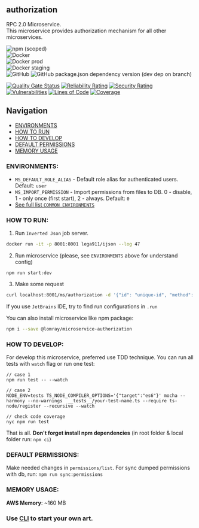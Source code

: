 authorization
-------------------

RPC 2.0 Microservice.  
This microservice provides authorization mechanism for all other microservices.

![npm (scoped)](https://img.shields.io/npm/v/@lomray/microservice-authorization)  
![Docker](https://img.shields.io/npm/v/@lomray/microservice-authorization?label=docker)  
![Docker prod](https://img.shields.io/badge/Docker%20prod-%3Alatest-blue)  
![Docker staging](https://img.shields.io/badge/Docker%20staging-%3Alatest--staging-orange)  
![GitHub](https://img.shields.io/github/license/Lomray-Software/microservices)
![GitHub package.json dependency version (dev dep on branch)](https://img.shields.io/github/package-json/dependency-version/Lomray-Software/microservices/dev/typescript/staging)

[![Quality Gate Status](https://sonarcloud.io/api/project_badges/measure?project=microservice-authorization&metric=alert_status)](https://sonarcloud.io/summary/new_code?id=microservice-authorization)
[![Reliability Rating](https://sonarcloud.io/api/project_badges/measure?project=microservice-authorization&metric=reliability_rating)](https://sonarcloud.io/summary/new_code?id=microservice-authorization)
[![Security Rating](https://sonarcloud.io/api/project_badges/measure?project=microservice-authorization&metric=security_rating)](https://sonarcloud.io/summary/new_code?id=microservice-authorization)
[![Vulnerabilities](https://sonarcloud.io/api/project_badges/measure?project=microservice-authorization&metric=vulnerabilities)](https://sonarcloud.io/summary/new_code?id=microservice-authorization)
[![Lines of Code](https://sonarcloud.io/api/project_badges/measure?project=microservice-authorization&metric=ncloc)](https://sonarcloud.io/summary/new_code?id=microservice-authorization)
[![Coverage](https://sonarcloud.io/api/project_badges/measure?project=microservice-authorization&metric=coverage)](https://sonarcloud.io/summary/new_code?id=microservice-authorization)

## Navigation
- [ENVIRONMENTS](#environments)
- [HOW TO RUN](#how-to-run)
- [HOW TO DEVELOP](#how-to-develop)
- [DEFAULT PERMISSIONS](#how-to-work-with-default-permissions)
- [MEMORY USAGE](#memory-usage)

### <a id="environments"></a>ENVIRONMENTS:
- `MS_DEFAULT_ROLE_ALIAS` - Default role alias for authenticated users. Default: `user`
- `MS_IMPORT_PERMISSION` - Import permissions from files to DB. 0 - disable, 1 - only once (first start), 2 - always. Default: `0`
- [See full list `COMMON ENVIRONMENTS`](https://github.com/Lomray-Software/microservice-helpers#common-environments)

### <a id="how-to-run"></a>HOW TO RUN:
1. Run `Inverted Json` job server.
```bash
docker run -it -p 8001:8001 lega911/ijson --log 47
```
2. Run microservice (please, see `ENVIRONMENTS` above for understand config)
```
npm run start:dev
```
3. Make some request
```bash
curl localhost:8001/ms/authorization -d '{"id": "unique-id", "method": "demo", "params": {}}'
```

If you use `JetBrains` IDE, try to find run configurations in `.run`

You can also install microservice like npm package:
```bash
npm i --save @lomray/microservice-authorization
```

### <a id="how-to-develop"></a>HOW TO DEVELOP:
For develop this microservice, preferred use TDD technique.
You can run all tests with `watch` flag or run one test:
```
// case 1
npm run test -- --watch

// case 2
NODE_ENV=tests TS_NODE_COMPILER_OPTIONS='{"target":"es6"}' mocha --harmony --no-warnings  __tests__/your-test-name.ts --require ts-node/register --recursive --watch

// check code coverage
nyc npm run test
```

That is all. **Don't forget install npm dependencies**
(in root folder & local folder run:  `npm ci`)

### <a id="how-to-work-with-default-permissions"></a>DEFAULT PERMISSIONS:
Make needed changes in `permissions/list`.
For sync dumped permissions with db, run: `npm run sync:permissions`

### <a id="memory-usage"></a>MEMORY USAGE:
__AWS Memory__: ~160 MB

### Use [CLI](https://github.com/Lomray-Software/microservices-cli) to start your own art.
